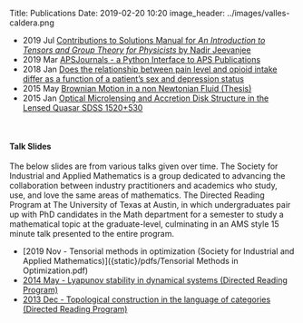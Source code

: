 Title: Publications
Date: 2019-02-20 10:20
image_header: ../images/valles-caldera.png

- 2019 Jul [Contributions to Solutions Manual for _An Introduction to Tensors and Group Theory for Physicists_ by Nadir Jeevanjee](https://www.overleaf.com/read/smdmygtbwtxk)
- 2019 Mar [APSJournals - a Python Interface to APS Publications](https://github.com/JWKennington/apsjournals/blob/master/README.md)
- 2018 Jan [Does the relationship between pain level and opioid intake differ as a function of a patient’s sex and depression status]()
- 2015 May [Brownian Motion in a non Newtonian Fluid (Thesis)]({static}/pdfs/thesis.pdf)
- 2015 Jan [Optical Microlensing and Accretion Disk Structure in the Lensed Quasar SDSS 1520+530](http://adsabs.harvard.edu/abs/2015AAS...22514423M)

<br>

#### Talk Slides
The below slides are from various talks given over time. The Society for Industrial and Applied Mathematics is a group dedicated to 
advancing the collaboration between industry practitioners and academics who study, use, and love the same areas of mathematics.
The Directed Reading Program at The University of Texas at Austin, in which undergraduates pair up with
PhD candidates in the Math department for a semester to study a mathematical topic at the graduate-level, culminating in an
AMS style 15 minute talk presented to the entire program.

- [2019 Nov - Tensorial methods in optimization (Society for Industrial and Applied Mathematics)]({static}/pdfs/Tensorial Methods in Optimization.pdf)
- [2014 May - Lyapunov stability in dynamical systems (Directed Reading Program)]({static}/pdfs/DRP14.pdf)
- [2013 Dec - Topological construction in the language of categories (Directed Reading Program)]({static}/pdfs/DRP13.pdf)

<br>

